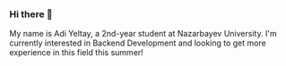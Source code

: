 ### Hi there 👋

My name is Adi Yeltay, a 2nd-year student at Nazarbayev University. I'm currently interested in Backend Development and looking to get more experience in this field this summer! 

<!--
**yltyadi/yltyadi** is a ✨ _special_ ✨ repository because its `README.md` (this file) appears on your GitHub profile.

Here are some ideas to get you started:

- 🔭 I’m currently working on ...
- 🌱 I’m currently learning ...
- 👯 I’m looking to collaborate on ...
- 🤔 I’m looking for help with ...
- 💬 Ask me about ...
- 📫 How to reach me: ...
- 😄 Pronouns: ...
- ⚡ Fun fact: ...
-->
